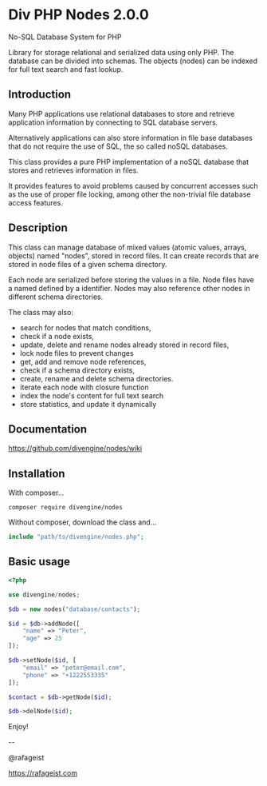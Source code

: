 # Div PHP Nodes 2.0.0
No-SQL Database System for PHP

Library for storage relational and serialized data 
using only PHP. The database can be divided into schemas. 
The objects (nodes) can be indexed for full text search 
and fast lookup.

## Introduction
Many PHP applications use relational databases to store and 
retrieve application information by connecting to SQL database servers.

Alternatively applications can also store information in file base 
databases that do not require the use of SQL, the so called noSQL databases.

This class provides a pure PHP implementation of a noSQL database that 
stores and retrieves information in files.

It provides features to avoid problems caused by concurrent accesses 
such as the use of proper file locking, among other the non-trivial 
file database access features.

## Description
This class can manage database of mixed values 
(atomic values, arrays, objects) named "nodes", stored in record files. 
It can create records that are stored in node files of a given schema 
directory.

Each node are serialized before storing the values in a file. Node 
files have a named defined by a identifier. Nodes may also reference 
other nodes in different schema directories.

The class may also:
- search for nodes that match conditions, 
- check if a node exists, 
- update, delete and rename nodes already stored in record files,
- lock node files to prevent changes
- get, add and remove node references,
- check if a schema directory exists, 
- create, rename and delete schema directories.
- iterate each node with closure function
- index the node's content for full text search
- store statistics, and update it dynamically 

## Documentation
https://github.com/divengine/nodes/wiki

## Installation

With composer...
```
composer require divengine/nodes
```

Without composer, download the class and...

```php
include "path/to/divengine/nodes.php";
```

## Basic usage

```php
<?php

use divengine/nodes;

$db = new nodes("database/contacts");

$id = $db->addNode([
    "name" => "Peter",
    "age" => 25
]);

$db->setNode($id, [
    "email" => "peter@email.com",
    "phone" => "+1222553335"
]);

$contact = $db->getNode($id);

$db->delNode($id);
```

Enjoy!

-- 

@rafageist

https://rafageist.com

